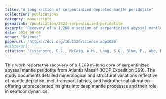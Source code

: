 ```yaml
---
title: "A long section of serpentinized depleted mantle peridotite"
collection: publications
category: manuscripts
permalink: /publication/2024-serpentinized-peridotite
excerpt: 'Recovery of a 1,268 m section of serpentinized abyssal mantle peridotite reveals compositional and mineralogical variations with implications for mantle flow and alteration at Atlantis Massif.'
date: 2024-08-08
venue: "Science"
paperurl: 'https://doi.org/10.1126/science.adp1058'
#bibtexurl: ''
citation: 'Lissenberg, C.J., McCaig, A.M., Lang, S.Q., Blum, P., Abe, N., Brazelton, W.J., Coltat, R., Deans, J.R., Dickerson, K.L., Godard, M., John, B.E., Klein, F., Kuehn, R., Lin, K.-Y., Liu, H., Lopes, E.L., Nozaka, T., Parsons, A.J., Pathak, V., Reagan, M.K., Robare, J.A., Savov, I.P., Schwarzenbach, E.M., Sissmann, O.J., Southam, G., Wang, F., Wheat, C.G., Anderson, L., Treadwell, S. (2024). "A long section of serpentinized depleted mantle peridotite." *Science*, 385(6709), 623–629. https://doi.org/10.1126/science.adp1058'
---
```


This work reports the recovery of a 1,268 m-long core of serpentinized abyssal mantle peridotite from Atlantis Massif (IODP Expedition 399). The study documents detailed mineralogical and structural variations reflective of mantle depletion, melt transport fabrics, and hydrothermal alteration—offering unprecedented insights into deep mantle processes and their role in seafloor dynamics.